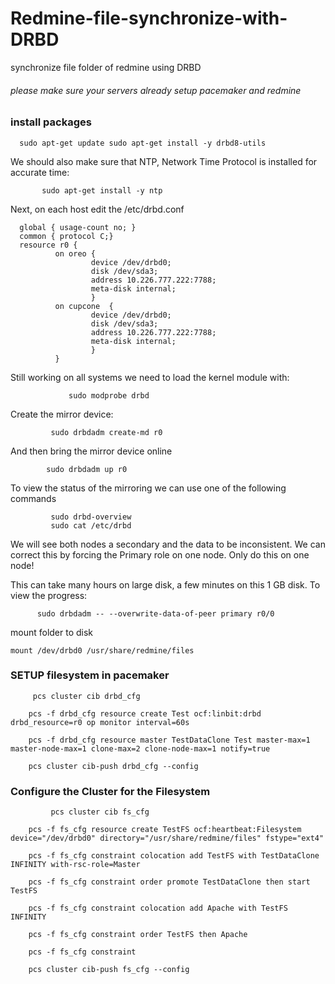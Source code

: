 # Redmine-file-synchronize-with-DRBD
synchronize file folder of redmine using DRBD 
###### please make sure your servers already setup pacemaker and redmine

### install packages 

      sudo apt-get update sudo apt-get install -y drbd8-utils

We should also make sure that NTP, Network Time Protocol is installed for accurate time:

           sudo apt-get install -y ntp
           
Next, on each host edit the /etc/drbd.conf

      global { usage-count no; }
      common { protocol C;}
      resource r0 {
              on oreo {
                      device /dev/drbd0;
                      disk /dev/sda3;
                      address 10.226.777.222:7788;
                      meta-disk internal;
                      }
              on cupcone  {
                      device /dev/drbd0;
                      disk /dev/sda3;
                      address 10.226.777.222:7788;
                      meta-disk internal;
                      }
              }
              
 Still working on all systems we need to load the kernel module with:
 
                 sudo modprobe drbd

Create the mirror device:

             sudo drbdadm create-md r0
             
And then bring the mirror device online

            sudo drbdadm up r0
            
To view the status of the mirroring we can use one of the following commands

             sudo drbd-overview
             sudo cat /etc/drbd
We will see both nodes a secondary and the data to be inconsistent. We can correct this by forcing
the Primary role on one node. Only do this on one node!

This can take many hours on large disk, a few minutes on this 1 GB disk. To view the progress:

          sudo drbdadm -- --overwrite-data-of-peer primary r0/0
 mount folder to disk 
 
    mount /dev/drbd0 /usr/share/redmine/files

 
 ### SETUP filesystem in pacemaker
 
         pcs cluster cib drbd_cfg

        pcs -f drbd_cfg resource create Test ocf:linbit:drbd  drbd_resource=r0 op monitor interval=60s

        pcs -f drbd_cfg resource master TestDataClone Test master-max=1 master-node-max=1 clone-max=2 clone-node-max=1 notify=true

        pcs cluster cib-push drbd_cfg --config
        
### Configure the Cluster for the Filesystem
 
             pcs cluster cib fs_cfg

        pcs -f fs_cfg resource create TestFS ocf:heartbeat:Filesystem device="/dev/drbd0" directory="/usr/share/redmine/files" fstype="ext4" 

        pcs -f fs_cfg constraint colocation add TestFS with TestDataClone INFINITY with-rsc-role=Master

        pcs -f fs_cfg constraint order promote TestDataClone then start TestFS

        pcs -f fs_cfg constraint colocation add Apache with TestFS INFINITY

        pcs -f fs_cfg constraint order TestFS then Apache

        pcs -f fs_cfg constraint

        pcs cluster cib-push fs_cfg --config

        
 
